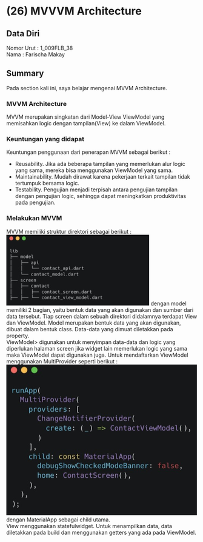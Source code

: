 # (26) MVVVM Architecture
## Data Diri
Nomor Urut : 1_009FLB_38 <br>
Nama : Farischa Makay

## Summary
Pada section kali ini, saya belajar mengenai MVVM Architecture.

### MVVM Architecture
MVVM merupakan singkatan dari Model-View ViewModel yang memisahkan logic dengan tampilan(View) ke dalam ViewModel.

### Keuntungan yang didapat
Keuntungan penggunaan dari penerapan MVVM sebagai berikut :
- Reusability. Jika ada beberapa tampilan yang memerlukan alur logic yang sama, mereka bisa menggunakan ViewModel yang sama.
- Maintainability. Mudah dirawat karena pekerjaan terkait tampilan tidak tertumpuk bersama logic.
- Testability. Pengujian menjadi terpisah antara pengujian tampilan dengan pengujian logic, sehingga dapat meningkatkan produktivitas pada pengujian.

### Melakukan MVVM
MVVM memiliki struktur direktori sebagai berikut :<br>
![Stuktur_MVVM](screenshots/stuktur.jpg)
dengan model memiliki 2 bagian, yaitu bentuk data yang akan digunakan dan sumber dari data tersebut. Tiap screen dalam sebuah direktori didalamnya terdapat View dan ViewModel. Model merupakan bentuk data yang akan digunakan, dibuat dalam bentuk class. Data-data yang dimuat diletakkan pada property. <br>
<bold>ViewModel>
</bold> digunakan untuk menyimpan data-data dan logic yang diperlukan halaman screen jika widget lain memerlukan logic yang sama maka ViewModel dapat digunakan juga. Untuk mendaftarkan ViewModel menggunakan MultiProvider seperti berikut : <br>
![MultiProvider](screenshots/multiprovider.jpg) <br>
dengan MaterialApp sebagai child utama. <br>
<bold>View</bold> menggunakan statefulwidget. Untuk menampilkan data, data diletakkan pada build dan menggunakan getters yang ada pada ViewModel.
